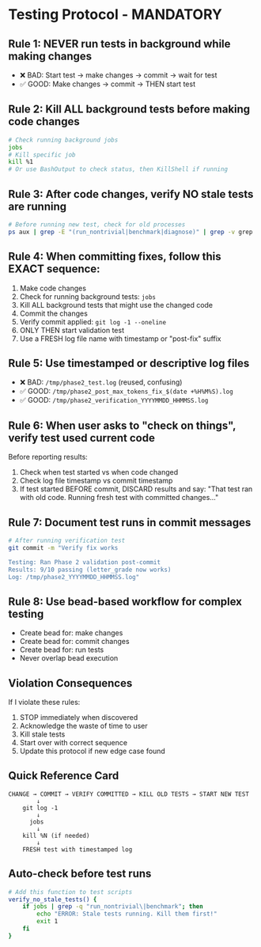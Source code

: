 # Testing Protocol - MANDATORY

## Rule 1: NEVER run tests in background while making changes
- ❌ BAD: Start test → make changes → commit → wait for test
- ✅ GOOD: Make changes → commit → THEN start test

## Rule 2: Kill ALL background tests before making code changes
```bash
# Check running background jobs
jobs
# Kill specific job
kill %1
# Or use BashOutput to check status, then KillShell if running
```

## Rule 3: After code changes, verify NO stale tests are running
```bash
# Before running new test, check for old processes
ps aux | grep -E "(run_nontrivial|benchmark|diagnose)" | grep -v grep
```

## Rule 4: When committing fixes, follow this EXACT sequence:
1. Make code changes
2. Check for running background tests: `jobs`
3. Kill ALL background tests that might use the changed code
4. Commit the changes
5. Verify commit applied: `git log -1 --oneline`
6. ONLY THEN start validation test
7. Use a FRESH log file name with timestamp or "post-fix" suffix

## Rule 5: Use timestamped or descriptive log files
- ❌ BAD: `/tmp/phase2_test.log` (reused, confusing)
- ✅ GOOD: `/tmp/phase2_post_max_tokens_fix_$(date +%H%M%S).log`
- ✅ GOOD: `/tmp/phase2_verification_YYYYMMDD_HHMMSS.log`

## Rule 6: When user asks to "check on things", verify test used current code
Before reporting results:
1. Check when test started vs when code changed
2. Check log file timestamp vs commit timestamp
3. If test started BEFORE commit, DISCARD results and say:
   "That test ran with old code. Running fresh test with committed changes..."

## Rule 7: Document test runs in commit messages
```bash
# After running verification test
git commit -m "Verify fix works

Testing: Ran Phase 2 validation post-commit
Results: 9/10 passing (letter_grade now works)
Log: /tmp/phase2_YYYYMMDD_HHMMSS.log"
```

## Rule 8: Use bead-based workflow for complex testing
- Create bead for: make changes
- Create bead for: commit changes
- Create bead for: run tests
- Never overlap bead execution

## Violation Consequences
If I violate these rules:
1. STOP immediately when discovered
2. Acknowledge the waste of time to user
3. Kill stale tests
4. Start over with correct sequence
5. Update this protocol if new edge case found

## Quick Reference Card
```
CHANGE → COMMIT → VERIFY COMMITTED → KILL OLD TESTS → START NEW TEST
        ↓
    git log -1
        ↓
      jobs
        ↓
    kill %N (if needed)
        ↓
    FRESH test with timestamped log
```

## Auto-check before test runs
```bash
# Add this function to test scripts
verify_no_stale_tests() {
    if jobs | grep -q "run_nontrivial\|benchmark"; then
        echo "ERROR: Stale tests running. Kill them first!"
        exit 1
    fi
}
```
